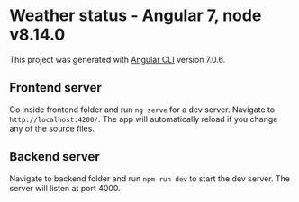 # Weather status - Angular 7, node v8.14.0

This project was generated with [Angular CLI](https://github.com/angular/angular-cli) version 7.0.6.

## Frontend server

Go inside frontend folder and run `ng serve` for a dev server. Navigate to `http://localhost:4200/`. The app will automatically reload if you change any of the source files.


## Backend server
Navigate to backend folder and run `npm run dev` to start the dev server. The server will listen at port 4000.

